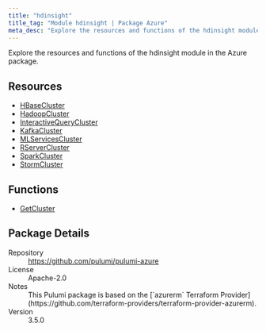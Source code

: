 ```yaml
---
title: "hdinsight"
title_tag: "Module hdinsight | Package Azure"
meta_desc: "Explore the resources and functions of the hdinsight module in the Azure package."
---
```


<!-- WARNING: this file was generated by Pulumi Docs Generator. -->
<!-- Do not edit by hand unless you're certain you know what you are doing! -->

Explore the resources and functions of the hdinsight module in the Azure package.

<h2 id="resources">Resources</h2>
<ul class="api">
    <li><a href="hbasecluster" title="HBaseCluster"><span class="symbol resource"></span>HBaseCluster</a></li>
    <li><a href="hadoopcluster" title="HadoopCluster"><span class="symbol resource"></span>HadoopCluster</a></li>
    <li><a href="interactivequerycluster" title="InteractiveQueryCluster"><span class="symbol resource"></span>InteractiveQueryCluster</a></li>
    <li><a href="kafkacluster" title="KafkaCluster"><span class="symbol resource"></span>KafkaCluster</a></li>
    <li><a href="mlservicescluster" title="MLServicesCluster"><span class="symbol resource"></span>MLServicesCluster</a></li>
    <li><a href="rservercluster" title="RServerCluster"><span class="symbol resource"></span>RServerCluster</a></li>
    <li><a href="sparkcluster" title="SparkCluster"><span class="symbol resource"></span>SparkCluster</a></li>
    <li><a href="stormcluster" title="StormCluster"><span class="symbol resource"></span>StormCluster</a></li>
</ul>

<h2 id="functions">Functions</h2>
<ul class="api">
    <li><a href="getcluster" title="GetCluster"><span class="symbol function"></span>GetCluster</a></li>
</ul>

<h2 id="package-details">Package Details</h2>
<dl class="package-details">
	<dt>Repository</dt>
	<dd><a href="https://github.com/pulumi/pulumi-azure">https://github.com/pulumi/pulumi-azure</a></dd>
	<dt>License</dt>
	<dd>Apache-2.0</dd>
	<dt>Notes</dt>
	<dd>This Pulumi package is based on the [`azurerm` Terraform Provider](https://github.com/terraform-providers/terraform-provider-azurerm).</dd>
	<dt>Version</dt>
	<dd>3.5.0</dd>
</dl>

